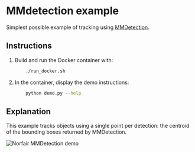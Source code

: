 # MMdetection example

Simplest possible example of tracking using [MMDetection](https://github.com/open-mmlab/mmdetection).

## Instructions


1. Build and run the Docker container with:
    ```bash
        ./run_docker.sh
    ``` 

4. In the container, display the demo instructions: 
    ```bash
        python demo.py --help 
    ``` 

## Explanation

This example tracks objects using a single point per detection: the centroid of the bounding boxes returned by MMDetection.

![Norfair MMDetection demo](../../docs/traffic_mmdet.gif)